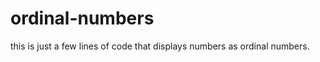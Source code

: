 ordinal-numbers
===============

this is just a few lines of code that displays numbers as ordinal numbers.